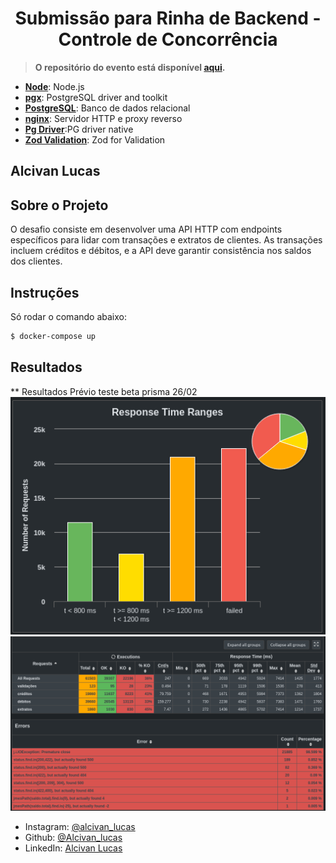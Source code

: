 <h1 align="center">Submissão para Rinha de Backend - Controle de Concorrência</h1>

> **O repositório do evento está disponível [aqui](https://github.com/AlcivanLucas/rinha-de-backend-2024-q1).**

- [**Node**](https://golang.org): Node.js
- [**pgx**](https://github.com/jackc/pgx): PostgreSQL driver and toolkit
- [**PostgreSQL**](https://www.postgresql.org): Banco de dados relacional
- [**nginx**](https://nginx.org): Servidor HTTP e proxy reverso
- [**Pg Driver**](https://www.npmjs.com/package/pg):PG driver native 
- [**Zod Validation**](https://zod.dev/): Zod for Validation

  


## Alcivan Lucas

## Sobre o Projeto 
O desafio consiste em desenvolver uma API HTTP com endpoints específicos para lidar com transações e extratos de clientes. As transações incluem créditos e débitos, e a API deve garantir consistência nos saldos dos clientes.


## Instruções

Só rodar o comando abaixo:

```sh
$ docker-compose up
```

## Resultados

** Resultados Prévio teste beta prisma 26/02
![Gráfico Resultados Gatling](./github/graficoresults.png)
![Tabela resultados Gatling](./github/tabelaresukts.png)





- Instagram: [@alcivan_lucas](https://www.instagram.com/alcivan_lucas/)
- Github: [@Alcivan_lucas](https://github.com/AlcivanLucas)
- LinkedIn: [Alcivan Lucas](https://www.linkedin.com/in/alcivan-lucas)
